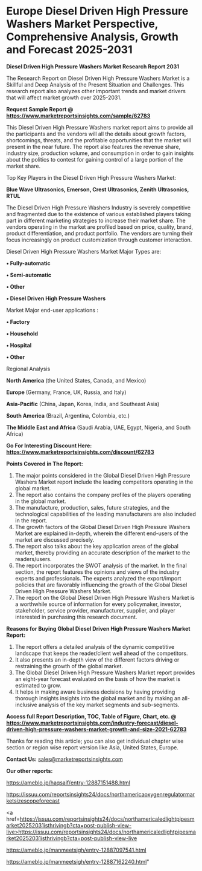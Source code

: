 # Europe Diesel Driven High Pressure Washers Market Perspective, Comprehensive Analysis, Growth and Forecast 2025-2031

<strong>Diesel Driven High Pressure Washers Market Research Report 2031</strong>

The Research Report on Diesel Driven High Pressure Washers Market is a Skillful and Deep Analysis of the Present Situation and Challenges. This research report also analyzes other important trends and market drivers that will affect market growth over 2025-2031.

<strong>Request Sample Report @ <a href=https://www.marketreportsinsights.com/sample/62783>https://www.marketreportsinsights.com/sample/62783</a></strong>

This Diesel Driven High Pressure Washers market report aims to provide all the participants and the vendors will all the details about growth factors, shortcomings, threats, and the profitable opportunities that the market will present in the near future. The report also features the revenue share, industry size, production volume, and consumption in order to gain insights about the politics to contest for gaining control of a large portion of the market share.

Top Key Players in the Diesel Driven High Pressure Washers Market:

<strong>Blue Wave Ultrasonics, Emerson, Crest Ultrasonics, Zenith Ultrasonics, RTUL</strong>

The Diesel Driven High Pressure Washers Industry is severely competitive and fragmented due to the existence of various established players taking part in different marketing strategies to increase their market share. The vendors operating in the market are profiled based on price, quality, brand, product differentiation, and product portfolio. The vendors are turning their focus increasingly on product customization through customer interaction.

Diesel Driven High Pressure Washers Market Major Types are:

<strong>• Fully-automatic

• Semi-automatic

• Other

• Diesel Driven High Pressure Washers</strong>

Market Major end-user applications :

<strong>• Factory

• Household

• Hospital

• Other</strong>

Regional Analysis

</u><strong><b>North America</b></strong> (the United States, Canada, and Mexico)

<strong><b>Europe </b></strong>(Germany, France, UK, Russia, and Italy)

<strong><b>Asia-Pacific</b></strong> (China, Japan, Korea, India, and Southeast Asia)

<strong><b>South America</b></strong> (Brazil, Argentina, Colombia, etc.)

<strong><b>The Middle East and Africa</b></strong> (Saudi Arabia, UAE, Egypt, Nigeria, and South Africa)

<strong>Go For Interesting Discount Here: <a href=https://www.marketreportsinsights.com/discount/62783>https://www.marketreportsinsights.com/discount/62783</a></strong>

<strong>Points Covered in The Report:</strong>
<ol>
  <li>The major points considered in the Global Diesel Driven High Pressure Washers Market report include the leading competitors operating in the global market.</li>
  <li>The report also contains the company profiles of the players operating in the global market.</li>
  <li>The manufacture, production, sales, future strategies, and the technological capabilities of the leading manufacturers are also included in the report.</li>
  <li>The growth factors of the Global Diesel Driven High Pressure Washers Market are explained in-depth, wherein the different end-users of the market are discussed precisely.</li>
  <li>The report also talks about the key application areas of the global market, thereby providing an accurate description of the market to the readers/users.</li>
  <li>The report incorporates the SWOT analysis of the market. In the final section, the report features the opinions and views of the industry experts and professionals. The experts analyzed the export/import policies that are favorably influencing the growth of the Global Diesel Driven High Pressure Washers Market.</li>
  <li>The report on the Global Diesel Driven High Pressure Washers Market is a worthwhile source of information for every policymaker, investor, stakeholder, service provider, manufacturer, supplier, and player interested in purchasing this research document.</li>
</ol>
<strong>Reasons for Buying Global Diesel Driven High Pressure Washers Market Report:</strong>

<ol>
  <li>The report offers a detailed analysis of the dynamic competitive landscape that keeps the reader/client well ahead of the competitors.</li>
  <li>It also presents an in-depth view of the different factors driving or restraining the growth of the global market.</li>
  <li>The Global Diesel Driven High Pressure Washers Market report provides an eight-year forecast evaluated on the basis of how the market is estimated to grow.</li>
  <li>It helps in making aware business decisions by having providing thorough insights insights into the global market and by making an all-inclusive analysis of the key market segments and sub-segments.</li>
</ol>
<strong>Access full Report Description, TOC, Table of Figure, Chart, etc. @ <a href=https://www.marketreportsinsights.com/industry-forecast/diesel-driven-high-pressure-washers-market-growth-and-size-2021-62783>https://www.marketreportsinsights.com/industry-forecast/diesel-driven-high-pressure-washers-market-growth-and-size-2021-62783</a></strong>


Thanks for reading this article; you can also get individual chapter wise section or region wise report version like Asia, United States, Europe.

<strong>Contact Us:</strong>
sales@marketreportsinsights.com

<strong>Our other reports:</strong>

<a href=https://ameblo.jp/haqsaif/entry-12887151488.html>https://ameblo.jp/haqsaif/entry-12887151488.html</a>

<a href=https://issuu.com/reportsinsights24/docs/northamericaoxygenregulatormarketsizescopeforecast>https://issuu.com/reportsinsights24/docs/northamericaoxygenregulatormarketsizescopeforecast</a>

<a href=https://issuu.com/reportsinsights24/docs/northamericaledlightpipesmarket20252031isthrivingb?cta=post-publish-view-live>https://issuu.com/reportsinsights24/docs/northamericaledlightpipesmarket20252031isthrivingb?cta=post-publish-view-live</a>

<a href=https://ameblo.jp/manmeetsigh/entry-12887097541.html>https://ameblo.jp/manmeetsigh/entry-12887097541.html</a>

<a href=https://ameblo.jp/manmeetsigh/entry-12887162240.html>https://ameblo.jp/manmeetsigh/entry-12887162240.html</a>"
